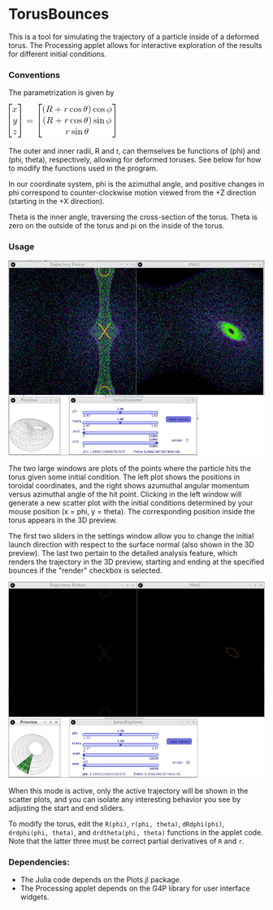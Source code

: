 # TorusBounces

This is a tool for simulating the trajectory of a particle inside of a deformed torus. The Processing applet allows for interactive exploration of the results for different initial conditions.

### Conventions

The parametrization is given by

![parametrization](images/math.gif)

The outer and inner radii, R and r, can themselves be functions of (phi) and (phi, theta), respectively, allowing for deformed toruses. See below for how to modify the functions used in the program.

In our coordinate system, phi is the azimuthal angle, and positive changes in phi correspond to counter-clockwise motion viewed from the +Z direction (starting in the +X direction).

Theta is the inner angle, traversing the cross-section of the torus. Theta is zero on the outside of the torus and pi on the inside of the torus.


### Usage

![some scatter plots layered over each other](images/applet_screenshot.jpg)

The two large windows are plots of the points where the particle hits the torus given some initial condition. The left plot shows the positions in toroidal coordinates, and the right shows azumuthal angular momentum versus azimuthal angle of the hit point. Clicking in the left window will generate a new scatter plot with the initial conditions determined by your mouse position (x = phi, y = theta). The corresponding position inside the torus appears in the 3D preview.

The first two sliders in the settings window allow you to change the initial launch direction with respect to the surface normal (also shown in the 3D preview). The last two pertain to the detailed analysis feature, which renders the trajectory in the 3D preview, starting and ending at the specified bounces if the "render" checkbox is selected.

![rendering feature](images/applet_screenshot2.jpg)

When this mode is active, only the active trajectory will be shown in the scatter plots, and you can isolate any interesting behavior you see by adjusting the start and end sliders.

To modify the torus, edit the `R(phi)`, `r(phi, theta)`, `dRdphi(phi)`, `drdphi(phi, theta)`, and `drdtheta(phi, theta)` functions in the applet code. Note that the latter three must be correct partial derivatives of `R` and `r`.

### Dependencies:
- The Julia code depends on the Plots.jl package.
- The Processing applet depends on the G4P library for user interface widgets.
